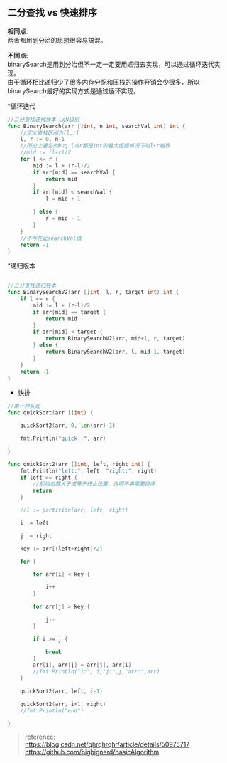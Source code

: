 

<h2 id="二分查找-vs-快速排序">二分查找 vs 快速排序</h2>
<p><strong>相同点</strong>:<br>
两者都用到分治的思想很容易搞混。</p>
<p><strong>不同点</strong>:<br>
binarySearch是用到分治但不一定一定要用递归去实现，可以通过循环迭代实现。<br>
由于循环相比递归少了很多内存分配和压栈的操作开销会少很多，所以binarySearch最好的实现方式是通过循环实现。</p>
<p>*循环迭代</p>

~~~go
//二分查找迭代版本 LgN级别
func BinarySearch(arr []int, n int, searchVal int) int {
	//定义查找区间为[l,r]
	l, r := 0, n-1
	//历史上著名的bug l与r都是int的最大值得情况下则l+r越界
	//mid := (l+r)/2
	for l <= r {
		mid := l + (r-l)/2
		if arr[mid] == searchVal {
			return mid
		}
		if arr[mid] < searchVal {
			l = mid + 1

		} else {
			r = mid - 1
		}
	}
	//不存在此searchVal值
	return -1
}

~~~

<p>*递归版本</p>

~~~go

//二分查找递归版本
func BinarySearchV2(arr []int, l, r, target int) int {
	if l <= r {
		mid := l + (r-l)/2
		if arr[mid] == target {
			return mid
		}
		if arr[mid] < target {
			return BinarySearchV2(arr, mid+1, r, target)
		} else {
			return BinarySearchV2(arr, l, mid-1, target)
		}
	}
	return -1
}

~~~

<ul>
<li>快排</li>
</ul>

~~~go
//第一种实现
func quickSort(arr []int) {

	quickSort2(arr, 0, len(arr)-1)

	fmt.Println("quick :", arr)

}

func quickSort2(arr []int, left, right int) {
	fmt.Println("left:", left, "right:", right)
	if left >= right {
		//起始位置大于或等于终止位置，说明不再需要排序
		return
	}

	//i := partition(arr, left, right)

	i := left

	j := right

	key := arr[(left+right)/2]

	for {

		for arr[i] < key {

			i++
		}

		for arr[j] > key {

			j--
		}

		if i >= j {

			break
		}
		arr[i], arr[j] = arr[j], arr[i]
		//fmt.Println("i:", i,"j:",j,"arr:",arr)
	}

	quickSort2(arr, left, i-1)

	quickSort2(arr, i+1, right)
	//fmt.Println("end")

}

~~~
<blockquote>
<p>reference:<br>
<a href="https://blog.csdn.net/qhrqhrqhr/article/details/50975717">https://blog.csdn.net/qhrqhrqhr/article/details/50975717</a><br>
<a href="https://github.com/bigbignerd/basicAlgorithm">https://github.com/bigbignerd/basicAlgorithm</a></p>
</blockquote>

